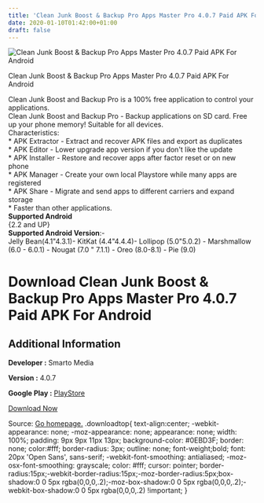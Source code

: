 ```yaml
---
title: 'Clean Junk Boost & Backup Pro Apps Master Pro 4.0.7 Paid APK For Android'
date: 2020-01-10T01:42:00+01:00
draft: false
---
```


![Clean Junk Boost & Backup Pro Apps Master Pro 4.0.7 Paid APK For Android](https://i0.wp.com/apkhome.net/wp-content/uploads/2020/01/Clean-Junk-Boost-Backup-Pro-Apps-Master-Pro-4.0.7-Paid.png "Clean Junk Boost & Backup Pro Apps Master Pro 4.0.7 Paid APK For Android")

  

Clean Junk Boost & Backup Pro Apps Master Pro 4.0.7 Paid APK For Android

Clean Junk Boost and Backup Pro is a 100% free application to control your applications.  
Clean Junk Boost and Backup Pro - Backup applications on SD card. Free up your phone memory! Suitable for all devices.  
Characteristics:  
\* APK Extractor - Extract and recover APK files and export as duplicates  
\* APK Editor - Lower upgrade app version if you don't like the update  
\* APK Installer - Restore and recover apps after factor reset or on new phone  
\* APK Manager - Create your own local Playstore while many apps are registered  
\* APK Share - Migrate and send apps to different carriers and expand storage  
\* Faster than other applications.  
**Supported Android**  
{2.2 and UP}  
**Supported Android Version**:-  
Jelly Bean(4.1"4.3.1)- KitKat (4.4"4.4.4)- Lollipop (5.0"5.0.2) - Marshmallow (6.0 - 6.0.1) - Nougat (7.0 " 7.1.1) - Oreo (8.0-8.1) - Pie (9.0)

Download Clean Junk Boost & Backup Pro Apps Master Pro 4.0.7 Paid APK For Android
=================================================================================

Additional Information
----------------------

**Developer :** Smarto Media

**Version :** 4.0.7

**Google Play :** [PlayStore](https://play.google.com/store/apps/details?id=clean.junk.boost.backup.pro)

  

[Download Now](https://store4app.co/post/clean-junk-boost-amp-backup-pro-apps-master-pro-4-0-7-paid-apk-for-android_1578595800)

  
Source: [Go homepage.](https://store4app.co/post/clean-junk-boost-amp-backup-pro-apps-master-pro-4-0-7-paid-apk-for-android_1578595800) .downloadtop{ text-align:center; -webkit-appearance: none; -moz-appearance: none; appearance: none; width: 100%; padding: 9px 9px 11px 13px; background-color: #0EBD3F; border: none; color:#fff; border-radius: 3px; outline: none; font-weight;bold; font: 20px 'Open Sans', sans-serif; -webkit-font-smoothing: antialiased; -moz-osx-font-smoothing: grayscale; color: #fff; cursor: pointer; border-radius:15px;-webkit-border-radius:15px;-moz-border-radius:5px;box-shadow:0 0 5px rgba(0,0,0,.2);-moz-box-shadow:0 0 5px rgba(0,0,0,.2);-webkit-box-shadow:0 0 5px rgba(0,0,0,.2) !important; }